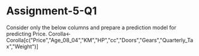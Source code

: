 # Assignment-5-Q1
Consider only the below columns and prepare a prediction model for predicting Price.  Corolla&lt;-Corolla[c("Price","Age_08_04","KM","HP","cc","Doors","Gears","Quarterly_Tax","Weight")]

